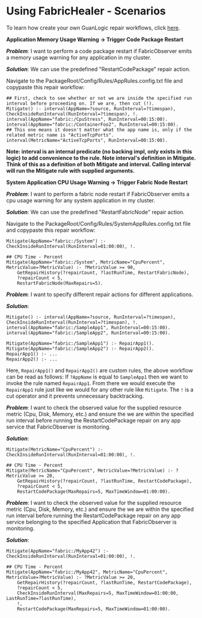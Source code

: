 # Using FabricHealer - Scenarios

To learn how create your own GuanLogic repair workflows, click [here](LogicWorkflows.md).

**Application Memory Usage Warning -> Trigger Code Package Restart**

***Problem***: I want to perform a code package restart if FabricObserver emits a memory usage warning for any application in my cluster.

***Solution***: We can use the predefined "RestartCodePackage" repair action.

Navigate to the PackageRoot/Config/Rules/AppRules.config.txt file and copypaste this repair workflow:

``` 
## First, check to see whether or not we are inside the specified run interval before proceeding on. If we are, then cut (!).
Mitigate() :- interval(AppName=?source, RunInterval=?timespan), CheckInsideRunInterval(RunInterval=?timespan), !.
interval(AppName="fabric:/CpuStress", RunInterval=00:15:00).
interval(AppName="fabric:/ContainerFoo2", RunInterval=00:15:00).
## This one means it doesn't matter what the app name is, only if the related metric name is "ActiveTcpPorts".
interval(MetricName="ActiveTcpPorts", RunInterval=00:15:00).
```
**Note: interval is an internal predicate (no backing impl, only exists in this logic) to add convenience to the rule. Note interval's definition in Mitigate. 
Think of this as a definition of both Mitigate and interval. Calling interval will run the Mitigate rule with supplied arguments.**


**System Application CPU Usage Warning -> Trigger Fabric Node Restart**

***Problem***: I want to perform a fabric node restart if FabricObserver emits a cpu usage warning for any system application in my cluster.

***Solution***: We can use the predefined "RestartFabricNode" repair action.

Navigate to the PackageRoot/Config/Rules/SystemAppRules.config.txt file and copypaste this repair workflow:

```
Mitigate(AppName="fabric:/System") :- CheckInsideRunInterval(RunInterval=01:00:00), !.

## CPU Time - Percent
Mitigate(AppName="fabric:/System", MetricName="CpuPercent", MetricValue=?MetricValue) :- ?MetricValue >= 90,
	GetRepairHistory(?repairCount, ?lastRunTime, RestartFabricNode), 
	?repairCount < 5, 
	RestartFabricNode(MaxRepairs=5).
```


***Problem***: I want to specify different repair actions for different applications.

***Solution***:
```
Mitigate() :- interval(AppName=?source, RunInterval=?timespan), CheckInsideRunInterval(RunInterval=?timespan), !.
interval(AppName="fabric:/SampleApp1", RunInterval=00:15:00).
interval(AppName="fabric:/SampleApp2", RunInterval=00:15:00).

Mitigate(AppName="fabric:/SampleApp1") :- RepairApp1().  
Mitigate(AppName="fabric:/SampleApp2") :- RepairApp2().  
RepairApp1() :- ...
RepairApp2() :- ...
```

Here, ```RepairApp1()``` and ```RepairApp2()``` are custom rules, the above workflow can be read as follows: If ```?AppName``` is equal to ```SampleApp1``` then we want to invoke the rule named ```RepairApp1```. From there we would execute the ```RepairApp1``` rule just like we would for any other rule like ```Mitigate```. The ```!``` is a cut operator and it prevents unnecessary backtracking.


***Problem***: I want to check the observed value for the supplied resource metric (Cpu, Disk, Memory, etc.) and ensure the we are within the specified run interval before running the RestartCodePackage repair on any app service that FabricObserver is monitoring.

***Solution***:
```
Mitigate(MetricName="CpuPercent") :- CheckInsideRunInterval(RunInterval=01:00:00), !.

## CPU Time - Percent
Mitigate(MetricName="CpuPercent", MetricValue=?MetricValue) :- ?MetricValue >= 20, 
	GetRepairHistory(?repairCount, ?lastRunTime, RestartCodePackage), 
	?repairCount < 5,
	RestartCodePackage(MaxRepairs=5, MaxTimeWindow=01:00:00).

```

***Problem***: I want to check the observed value for the supplied resource metric (Cpu, Disk, Memory, etc.) and ensure the we are within the specified run interval before running the RestartCodePackage repair on any app service belonging to the specified Application that FabricObserver is monitoring.

***Solution***:
```
Mitigate(AppName="fabric:/MyApp42") :- CheckInsideRunInterval(RunInterval=01:00:00), !.

## CPU Time - Percent
Mitigate(AppName="fabric:/MyApp42", MetricName="CpuPercent", MetricValue=?MetricValue) :- ?MetricValue >= 20, 
	GetRepairHistory(?repairCount, ?lastRunTime, RestartCodePackage), 
	?repairCount < 5,
	CheckInsideRunInterval(MaxRepairs=5, MaxTimeWindow=01:00:00, LastRunTime=?lastRunTime),
	!,
	RestartCodePackage(MaxRepairs=5, MaxTimeWindow=01:00:00).
```


